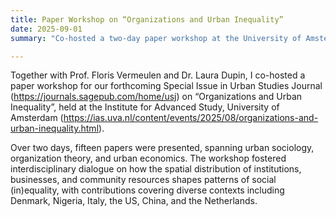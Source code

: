 ```yaml
---
title: Paper Workshop on “Organizations and Urban Inequality”
date: 2025-09-01
summary: "Co-hosted a two-day paper workshop at the University of Amsterdam for our forthcoming Urban Studies Special Issue on ‘Organizations and Urban Inequality’, bringing together 15 contributions across global contexts."

---
```

Together with Prof. Floris Vermeulen and Dr. Laura Dupin, I co-hosted a paper workshop for our forthcoming Special Issue in Urban Studies Journal (https://journals.sagepub.com/home/usj) on “Organizations and Urban Inequality”, held at the Institute for Advanced Study, University of Amsterdam (https://ias.uva.nl/content/events/2025/08/organizations-and-urban-inequality.html). 

Over two days, fifteen papers were presented, spanning urban sociology, organization theory, and urban economics. The workshop fostered interdisciplinary dialogue on how the spatial distribution of institutions, businesses, and community resources shapes patterns of social (in)equality, with contributions covering diverse contexts including Denmark, Nigeria, Italy, the US, China, and the Netherlands.


